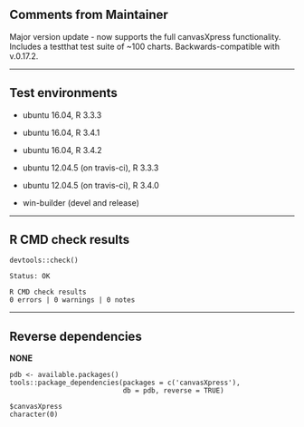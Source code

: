## Comments from Maintainer

Major version update - now supports the full canvasXpress functionality.  Includes a testthat test suite of ~100 charts.  Backwards-compatible with v.0.17.2.

---  

## Test environments

* ubuntu 16.04, R 3.3.3
* ubuntu 16.04, R 3.4.1
* ubuntu 16.04, R 3.4.2

* ubuntu 12.04.5 (on travis-ci), R 3.3.3
* ubuntu 12.04.5 (on travis-ci), R 3.4.0

* win-builder (devel and release)

---  

## R CMD check results


```
devtools::check()  

Status: OK  
  
R CMD check results  
0 errors | 0 warnings | 0 notes  
```

---  

## Reverse dependencies


**NONE**

```
pdb <- available.packages()
tools::package_dependencies(packages = c('canvasXpress'),
                            db = pdb, reverse = TRUE)
                            
$canvasXpress  
character(0)  
```
